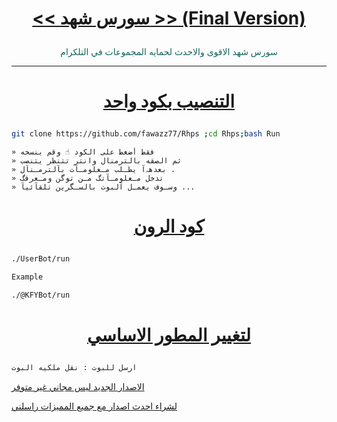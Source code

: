 # <p align="center" style="color:#cb3349" > [<< سورس شهد >> (Final Version)](https://telegram.me/RMMMC) 

<p align="center" style="color: #14635c;" > سورس شهد الاقوى والاحدث لحمايه المجموعات في التلكرام 

*** 

# <p align="center" style="color: #14635c;" > [التنصيب بكود واحد](https://t.me/Rmmmc/4121) 
```sh 
git clone https://github.com/fawazz77/Rhps ;cd Rhps;bash Run
``` 
``` 
» فقط أضغط على الكود ☝️ وقم بنسخه 
» ثم الصقه بالترمنال وانتر تتنظر يتنصب 
» بعدهہ‌‏آ يطـلب مـعلومـآت بآلترمـنآل . 
» تدخل مـعلومـآتگ مـن توگن ومـعرفگ 
» وسـوف يعمـل آلبوت بالسـگرين تلقآئيآ ... 
``` 
# <p align="center" style="color: #14635c;" > [كود الرون](https://t.me/RMMMC/100) 
```sh 
./UserBot/run 

Example 

./@KFYBot/run 
``` 
# <p align="center" style="color: #14635c;" > [لتغيير المطور الاساسي ](https://t.me/RMMMC/100) 
```sh 
ارسل للبوت : نقل ملكيه البوت 
``` 

[الاصدار الجديد ليس مجاني غير متوفر](https://t.me/ukkkp) 

[لشراء احدث اصدار مع جميع المميزات راسلني](https://t.me/ukkkp) 
